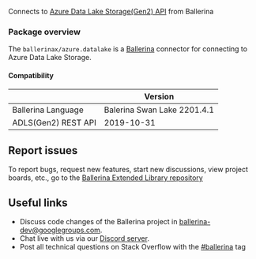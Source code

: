 Connects to [Azure Data Lake Storage(Gen2) API](https://docs.microsoft.com/en-us/rest/api/storageservices/data-lake-storage-gen2) from Ballerina

### Package overview

The `ballerinax/azure.datalake` is a [Ballerina](https://ballerina.io/) connector for connecting to Azure Data Lake Storage.

#### Compatibility
|                        | Version                   |
|------------------------|---------------------------|
| Ballerina Language     | Balerina Swan Lake 2201.4.1 |
| ADLS(Gen2) REST API    | 2019-10-31                |

## Report issues
To report bugs, request new features, start new discussions, view project boards, etc., go to the [Ballerina Extended Library repository](https://github.com/ballerina-platform/ballerina-extended-library)

## Useful links
- Discuss code changes of the Ballerina project in [ballerina-dev@googlegroups.com](mailto:ballerina-dev@googlegroups.com).
- Chat live with us via our [Discord server](https://discord.gg/ballerinalang).
- Post all technical questions on Stack Overflow with the [#ballerina](https://stackoverflow.com/questions/tagged/ballerina) tag
